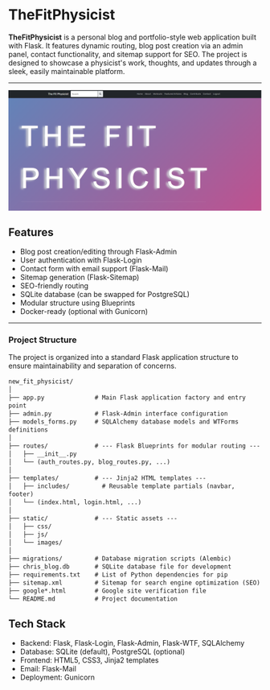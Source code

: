 # TheFitPhysicist

**TheFitPhysicist** is a personal blog and portfolio-style web application built with Flask. It features dynamic routing, blog post creation via an admin panel, contact functionality, and sitemap support for SEO. The project is designed to showcase a physicist's work, thoughts, and updates through a sleek, easily maintainable platform.

---
<a href="https://github.com/c-lombardi23/thefitphysicist.onrender.com">
  <img align="center" width="950" src="screenshot.png" alt="Screenshot">
</a>

## Features

-  Blog post creation/editing through Flask-Admin
-  User authentication with Flask-Login
-  Contact form with email support (Flask-Mail)
-  Sitemap generation (Flask-Sitemap)
-  SEO-friendly routing
-  SQLite database (can be swapped for PostgreSQL)
-  Modular structure using Blueprints
-  Docker-ready (optional with Gunicorn)

---

###  Project Structure

The project is organized into a standard Flask application structure to ensure maintainability and separation of concerns.

```
new_fit_physicist/
│
├── app.py              # Main Flask application factory and entry point
├── admin.py            # Flask-Admin interface configuration
├── models_forms.py     # SQLAlchemy database models and WTForms definitions
│
├── routes/             # --- Flask Blueprints for modular routing ---
│   ├── __init__.py
│   └── (auth_routes.py, blog_routes.py, ...)
│
├── templates/          # --- Jinja2 HTML templates ---
│   ├── includes/         # Reusable template partials (navbar, footer)
│   └── (index.html, login.html, ...)
│
├── static/             # --- Static assets ---
│   ├── css/
│   ├── js/
│   └── images/
│
├── migrations/         # Database migration scripts (Alembic)
├── chris_blog.db       # SQLite database file for development
├── requirements.txt    # List of Python dependencies for pip
├── sitemap.xml         # Sitemap for search engine optimization (SEO)
├── google*.html        # Google site verification file
└── README.md           # Project documentation
```

## Tech Stack
- Backend: Flask, Flask-Login, Flask-Admin, Flask-WTF, SQLAlchemy
- Database: SQLite (default), PostgreSQL (optional)
- Frontend: HTML5, CSS3, Jinja2 templates
- Email: Flask-Mail
- Deployment: Gunicorn

